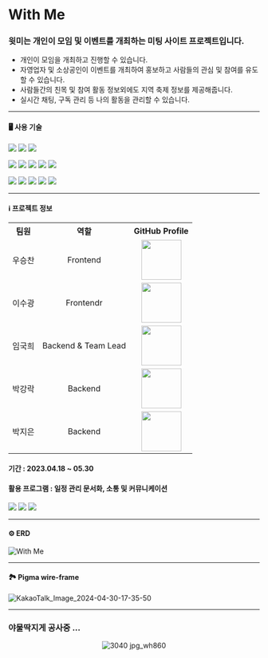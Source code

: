 # With Me 
### 윗미는 개인이 모임 및 이벤트를 개최하는 미팅 사이트 프로젝트입니다.

- 개인이 모임을 개최하고 진행할 수 있습니다. 
- 자영업자 및 소상공인이 이벤트를 개최하여 홍보하고 사람들의 관심 및 참여를 유도할 수 있습니다. 
- 사람들간의 친목 및 참여 활동 정보외에도 지역 축제 정보를 제공해줍니다.
- 실시간 채팅, 구독 관리 등 나의 활동을 관리할 수 있습니다.

***

#### 🖥️ 사용 기술
<img src="https://img.shields.io/badge/Vite-646CFF?style=for-the-badge&logo=Vite&logoColor=white"> <img src="https://img.shields.io/badge/Yarn-2C8EBB?style=for-the-badge&logo=Yarn&logoColor=white"> <img src="https://img.shields.io/badge/Git-F05032?style=for-the-badge&logo=Git&logoColor=white">

<img src="https://img.shields.io/badge/react-61DAFB?style=for-the-badge&logo=react&logoColor=black"> <img src="https://img.shields.io/badge/typescript-3178C6?style=for-the-badge&logo=typescript&logoColor=black"> <img src="https://img.shields.io/badge/reactrouter-CA4245?style=for-the-badge&logo=reactrouter&logoColor=white"> <img src="https://img.shields.io/badge/reactquery-FF4154?style=for-the-badge&logo=reactquery&logoColor=white"> <img src="https://img.shields.io/badge/reacthookform-EC5990?style=for-the-badge&logo=reacthookform&logoColor=white"> 

<img src="https://img.shields.io/badge/axios-5A29E4?style=for-the-badge&logo=axios&logoColor=white"> <img src="https://img.shields.io/badge/tailwindcss-06B6D4?style=for-the-badge&logo=tailwindcss&logoColor=white"> <img src="https://img.shields.io/badge/prettier-F7B93E?style=for-the-badge&logo=prettier&logoColor=white"> <img src="https://img.shields.io/badge/eslint-4B32C3?style=for-the-badge&logo=eslint&logoColor=white"> <img src="https://img.shields.io/badge/vercel-000000?style=for-the-badge&logo=vercel&logoColor=white">


***

#### ℹ️ 프로젝트 정보
<table style="margin-left: 0;">
  <tr>
    <th style="text-align: center;">팀원</th>
    <th style="text-align: center;">역할</th>
    <th style="text-align: center;">GitHub Profile</th>
  </tr>
  <tr>
    <td style="text-align: center;">우승찬</td>
    <td style="text-align: center;">Frontend</td>
    <td style="text-align: center;"><a href="https://github.com/ice-bear98"><img src="https://github.com/ice-bear98.png" width="80" height="80"></a></td>
  </tr>
  <tr>
    <td style="text-align: center;">이수광</td>
    <td style="text-align: center;">Frontendr</td>
    <td style="text-align: center;"><a href="https://github.com/sueWavy"><img src="https://github.com/sueWavy.png" width="80" height="80"></a></td>
  </tr>
  <tr>
    <td style="text-align: center;">임국희</td>
    <td style="text-align: center;">Backend & Team Lead</td>
    <td style="text-align: center;"><a href="https://github.com/gamgyul163"><img src="https://github.com/gamgyul163.png" width="80" height="80"></a></td>
  </tr>
  <tr>
    <td style="text-align: center;">박강락</td>
    <td style="text-align: center;">Backend</td>
    <td style="text-align: center;"><a href="https://github.com/DevelopingStone"><img src="https://github.com/DevelopingStone.png" width="80" height="80"></a></td>
  </tr>
  <tr>
    <td style="text-align: center;">박지은</td>
    <td style="text-align: center;">Backend</td>
    <td style="text-align: center;"><a href="https://github.com/je-pa"><img src="https://github.com/je-pa.png" width="80" height="80"></a></td>
  </tr>
</table>

#### 기간 : 2023.04.18 ~ 05.30
#### 활용 프로그램 : 일정 관리 문서화, 소통 및 커뮤니케이션 <br/>
<img src="https://img.shields.io/badge/notion-585858?style=for-the-badge&logo=notion&logoColor=white"> <img src="https://img.shields.io/badge/googlemeet-00897B?style=for-the-badge&logo=googlemeet&logoColor=white"> <img src="https://img.shields.io/badge/figma-F24E1E?style=for-the-badge&logo=figma&logoColor=white">


***

#### ⚙️ ERD
![With Me](https://github.com/WithUS-ZB/withme-fe/assets/148526219/78b95638-f402-4396-9874-ccdfbd0319e8)

***

#### 🏞️ Pigma wire-frame

![KakaoTalk_Image_2024-04-30-17-35-50](https://github.com/WithUS-ZB/withme-fe/assets/148526219/7d2610bd-77a4-4708-b175-86478635cf43)

***


### 야물딱지게 공사중 ...

<div align="center">
  
![3040 jpg_wh860](https://github.com/WithUS-ZB/withme-fe/assets/148526219/29eaca99-5362-4a9f-a36f-14e522ee6cf3)
</div>  

